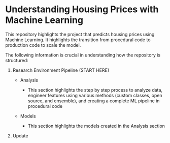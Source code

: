 # Understanding Housing Prices with Machine Learning

This repository highlights the project that predicts housing prices using Machine Learning. It highlights the transition from procedural code to production code to scale the model.

The following information is crucial in understanding how the repository is structured:

1. Research Environment Pipeline (START HERE)
    * Analysis
        - This section highlights the step by step process to analyze data, engineer features using various methods (custom classes, open source, and ensemble), and creating a complete ML pipeline in procedural code

    * Models
        - This section highlights the models created in the Analysis section


2. Update 